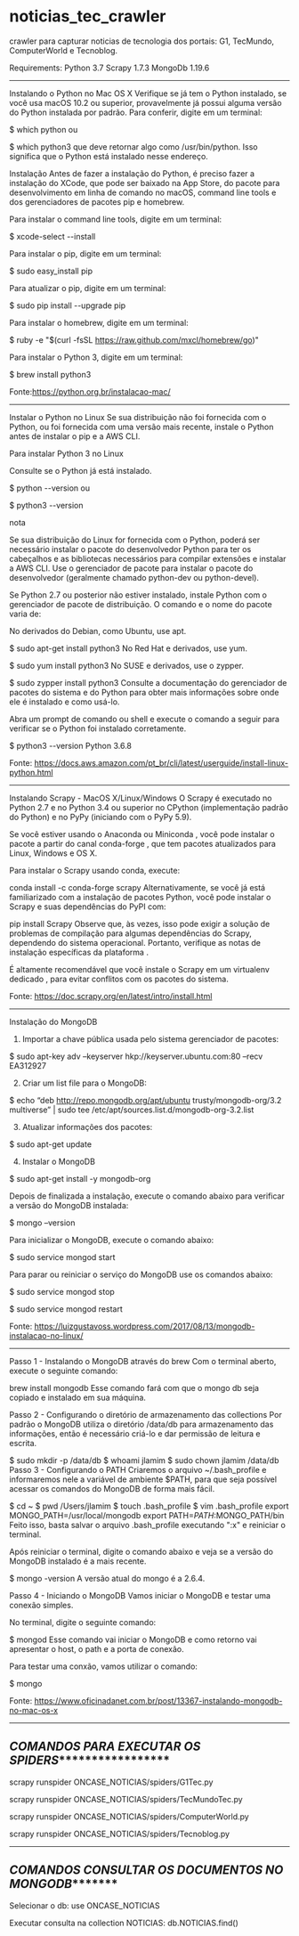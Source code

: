 # noticias_tec_crawler
crawler para capturar noticias de tecnologia dos portais: G1, TecMundo, ComputerWorld e Tecnoblog.

Requirements:
Python 3.7
Scrapy 1.7.3
MongoDb 1.19.6

--------------------------------------------------------------------------------

Instalando o Python no Mac OS X
Verifique se já tem o Python instalado, se você usa macOS 10.2 ou superior, provavelmente já possui alguma versão do Python instalada por padrão. Para conferir, digite em um terminal:

$ which python
ou

$ which python3
que deve retornar algo como /usr/bin/python. Isso significa que o Python está instalado nesse endereço.

Instalação
Antes de fazer a instalação do Python, é preciso fazer a instalação do XCode, que pode ser baixado na App Store, do pacote para desenvolvimento em linha de comando no macOS, command line tools e dos gerenciadores de pacotes pip e homebrew.

Para instalar o command line tools, digite em um terminal:

$ xcode-select --install

Para instalar o pip, digite em um terminal:

$ sudo easy_install pip

Para atualizar o pip, digite em um terminal:

$ sudo pip install --upgrade pip

Para instalar o homebrew, digite em um terminal:

$ ruby -e "$(curl -fsSL https://raw.github.com/mxcl/homebrew/go)"

Para instalar o Python 3, digite em um terminal:

$ brew install python3

Fonte:https://python.org.br/instalacao-mac/

--------------------------------------------------------------------------------


Instalar o Python no Linux
Se sua distribuição não foi fornecida com o Python, ou foi fornecida com uma versão mais recente, instale o Python antes de instalar o pip e a AWS CLI.

Para instalar Python 3 no Linux

Consulte se o Python já está instalado.

$ python --version
ou

$ python3 --version

nota

Se sua distribuição do Linux for fornecida com o Python, poderá ser necessário instalar o pacote do desenvolvedor Python para ter os cabeçalhos e as bibliotecas necessários para compilar extensões e instalar a AWS CLI. Use o gerenciador de pacote para instalar o pacote do desenvolvedor (geralmente chamado python-dev ou python-devel).

Se Python 2.7 ou posterior não estiver instalado, instale Python com o gerenciador de pacote de distribuição. O comando e o nome do pacote varia de:

No derivados do Debian, como Ubuntu, use apt.

$ sudo apt-get install python3
No Red Hat e derivados, use yum.

$ sudo yum install python3
No SUSE e derivados, use o zypper.

$ sudo zypper install python3
Consulte a documentação do gerenciador de pacotes do sistema e do Python para obter mais informações sobre onde ele é instalado e como usá-lo.

Abra um prompt de comando ou shell e execute o comando a seguir para verificar se o Python foi instalado corretamente.

$ python3 --version
Python 3.6.8

Fonte: https://docs.aws.amazon.com/pt_br/cli/latest/userguide/install-linux-python.html

--------------------------------------------------------------------------------


Instalando Scrapy - MacOS X/Linux/Windows
O Scrapy é executado no Python 2.7 e no Python 3.4 ou superior no CPython (implementação padrão do Python) e no PyPy (iniciando com o PyPy 5.9).

Se você estiver usando o Anaconda ou Miniconda , você pode instalar o pacote a partir do canal conda-forge , que tem pacotes atualizados para Linux, Windows e OS X.

Para instalar o Scrapy usando conda, execute:

conda install -c conda-forge scrapy
Alternativamente, se você já está familiarizado com a instalação de pacotes Python, você pode instalar o Scrapy e suas dependências do PyPI com:

pip install Scrapy
Observe que, às vezes, isso pode exigir a solução de problemas de compilação para algumas dependências do Scrapy, dependendo do sistema operacional. Portanto, verifique as notas de instalação específicas da plataforma .

É altamente recomendável que você instale o Scrapy em um virtualenv dedicado , para evitar conflitos com os pacotes do sistema.

Fonte: https://doc.scrapy.org/en/latest/intro/install.html

--------------------------------------------------------------------------------

Instalação do MongoDB
 

1) Importar a chave pública usada pelo sistema gerenciador de pacotes:

$ sudo apt-key adv –keyserver hkp://keyserver.ubuntu.com:80 –recv EA312927

2) Criar um list file para o MongoDB:

$ echo “deb http://repo.mongodb.org/apt/ubuntu trusty/mongodb-org/3.2 multiverse” | sudo tee /etc/apt/sources.list.d/mongodb-org-3.2.list

3) Atualizar informações dos pacotes:

$ sudo apt-get update

4) Instalar o MongoDB

$ sudo apt-get install -y mongodb-org

Depois de finalizada a instalação, execute o comando abaixo para verificar a versão do MongoDB instalada:

$ mongo –version

Para inicializar o MongoDB, execute o comando abaixo:

$ sudo service mongod start

Para parar ou reiniciar o serviço do MongoDB use os comandos abaixo:

$ sudo service mongod stop

$ sudo service mongod restart

Fonte: https://luizgustavoss.wordpress.com/2017/08/13/mongodb-instalacao-no-linux/

--------------------------------------------------------------------------------

Passo 1 - Instalando o MongoDB através do brew
Com o terminal aberto, execute o seguinte comando:

brew install mongodb
Esse comando fará com que o mongo db seja copiado e instalado em sua máquina.

Passo 2 - Configurando o diretório de armazenamento das collections
Por padrão o MongoDB utiliza o diretório /data/db para armazenamento das informações, então é necessário criá-lo e dar permissão de leitura e escrita.

$ sudo mkdir -p /data/db
$ whoami
jlamim
$ sudo chown jlamim /data/db
Passo 3 - Configurando o PATH
Criaremos o arquivo ~/.bash_profile e informaremos nele a variável de ambiente $PATH, para que seja possível acessar os comandos do MongoDB de forma mais fácil.

$ cd ~
$ pwd
/Users/jlamim
$ touch .bash_profile
$ vim .bash_profile
export MONGO_PATH=/usr/local/mongodb
export PATH=$PATH:$MONGO_PATH/bin
Feito isso, basta salvar o arquivo .bash_profile executando ":x" e reiniciar o terminal.

Após reiniciar o terminal, digite o comando abaixo e veja se a versão do MongoDB instalado é a mais recente.


$ mongo -version
A versão atual do mongo é a 2.6.4.

Passo 4 - Iniciando o MongoDB
Vamos iniciar o MongoDB e testar uma conexão simples.

No terminal, digite o seguinte comando:

$ mongod
Esse comando vai iniciar o MongoDB e como retorno vai apresentar o host, o path e a porta de conexão.

Para testar uma conxão, vamos utilizar o comando:

$ mongo

Fonte: https://www.oficinadanet.com.br/post/13367-instalando-mongodb-no-mac-os-x

--------------------------------------------------------------------------------
***************COMANDOS PARA EXECUTAR OS SPIDERS********************************
--------------------------------------------------------------------------------

scrapy runspider ONCASE_NOTICIAS/spiders/G1Tec.py

scrapy runspider ONCASE_NOTICIAS/spiders/TecMundoTec.py

scrapy runspider ONCASE_NOTICIAS/spiders/ComputerWorld.py

scrapy runspider ONCASE_NOTICIAS/spiders/Tecnoblog.py

--------------------------------------------------------------------------------
***************COMANDOS CONSULTAR OS DOCUMENTOS NO MONGODB**********************
--------------------------------------------------------------------------------
Selecionar o db:
use ONCASE_NOTICIAS

Executar consulta na collection NOTICIAS:
db.NOTICIAS.find()